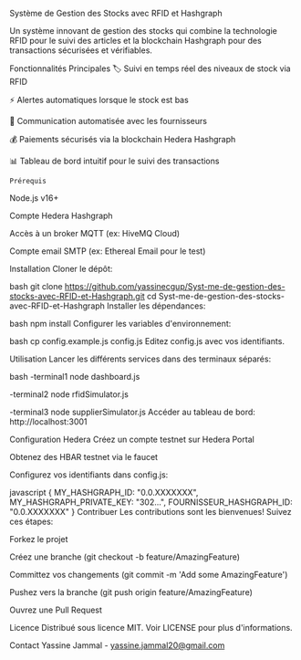 Système de Gestion des Stocks avec RFID et Hashgraph

Un système innovant de gestion des stocks qui combine la technologie RFID pour le suivi des articles et la blockchain Hashgraph pour des transactions sécurisées et vérifiables.

Fonctionnalités Principales
🏷 Suivi en temps réel des niveaux de stock via RFID

⚡ Alertes automatiques lorsque le stock est bas

📧 Communication automatisée avec les fournisseurs

💰 Paiements sécurisés via la blockchain Hedera Hashgraph

📊 Tableau de bord intuitif pour le suivi des transactions



    Prérequis
Node.js v16+

Compte Hedera Hashgraph

Accès à un broker MQTT (ex: HiveMQ Cloud)

Compte email SMTP (ex: Ethereal Email pour le test)

Installation
Cloner le dépôt:

bash
git clone https://github.com/yassinecgup/Syst-me-de-gestion-des-stocks-avec-RFID-et-Hashgraph.git
cd Syst-me-de-gestion-des-stocks-avec-RFID-et-Hashgraph
Installer les dépendances:

bash
npm install
Configurer les variables d'environnement:

bash
cp config.example.js config.js
Editez config.js avec vos identifiants.

Utilisation
Lancer les différents services dans des terminaux séparés:

bash
-terminal1
node dashboard.js

-terminal2
node rfidSimulator.js

-terminal3
node supplierSimulator.js
Accéder au tableau de bord: http://localhost:3001


Configuration Hedera
Créez un compte testnet sur Hedera Portal

Obtenez des HBAR testnet via le faucet

Configurez vos identifiants dans config.js:

javascript
{
  MY_HASHGRAPH_ID: "0.0.XXXXXXX",
  MY_HASHGRAPH_PRIVATE_KEY: "302...",
  FOURNISSEUR_HASHGRAPH_ID: "0.0.XXXXXXX"
}
Contribuer
Les contributions sont les bienvenues! Suivez ces étapes:

Forkez le projet

Créez une branche (git checkout -b feature/AmazingFeature)

Committez vos changements (git commit -m 'Add some AmazingFeature')

Pushez vers la branche (git push origin feature/AmazingFeature)

Ouvrez une Pull Request

Licence
Distribué sous licence MIT. Voir LICENSE pour plus d'informations.

Contact
Yassine Jammal - yassine.jammal20@gmail.com


